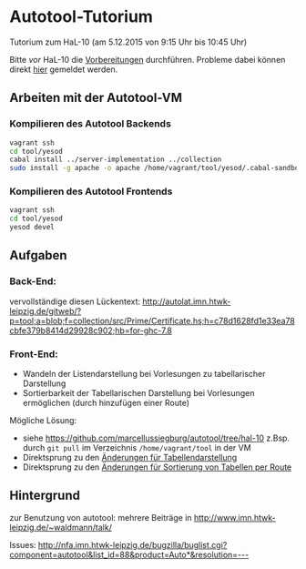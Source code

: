 Autotool-Tutorium
=================

Tutorium zum HaL-10 (am 5.12.2015 von 9:15 Uhr bis 10:45 Uhr)

Bitte *vor* HaL-10 die [Vorbereitungen](Prepare.md) durchführen. Probleme dabei können direkt [hier](https://github.com/marcellussiegburg/autotool-tutorium/issues) gemeldet werden.


Arbeiten mit der Autotool-VM
----------------------------

### Kompilieren des Autotool Backends

```bash
vagrant ssh
cd tool/yesod
cabal install ../server-implementation ../collection
sudo install -g apache -o apache /home/vagrant/tool/yesod/.cabal-sandbox/bin/autotool.cgi /var/www/cgi-bin/
```

### Kompilieren des Autotool Frontends

```bash
vagrant ssh
cd tool/yesod
yesod devel
```

Aufgaben
--------

### Back-End:

vervollständige diesen Lückentext: <http://autolat.imn.htwk-leipzig.de/gitweb/?p=tool;a=blob;f=collection/src/Prime/Certificate.hs;h=c78d1628fd1e33ea78cbfe379b8414d29928c902;hb=for-ghc-7.8>

### Front-End:

 - Wandeln der Listendarstellung bei Vorlesungen zu tabellarischer Darstellung
 - Sortierbarkeit der Tabellarischen Darstellung bei Vorlesungen ermöglichen (durch hinzufügen einer Route)

Mögliche Lösung:
 - siehe https://github.com/marcellussiegburg/autotool/tree/hal-10 z.Bsp. durch `git pull` im Verzeichnis `/home/vagrant/tool` in der VM
 - Direktsprung zu den [Änderungen für Tabellendarstellung](https://github.com/marcellussiegburg/autotool/commit/2c791599eb2783ba91c94b71d5b0927ca7685160)
 - Direktsprung zu den [Änderungen für Sortierung von Tabellen per Route](https://github.com/marcellussiegburg/autotool/commit/fd2764c48bcadab81610345b71d2de3f3cc78d53)

Hintergrund
-----------

zur Benutzung von autotool: mehrere Beiträge in <http://www.imn.htwk-leipzig.de/~waldmann/talk/>

Issues: <http://nfa.imn.htwk-leipzig.de/bugzilla/buglist.cgi?component=autotool&list_id=88&product=Auto*&resolution=--->
